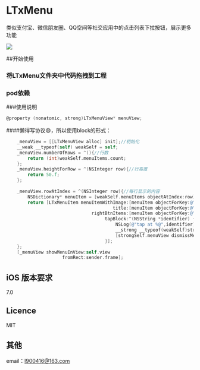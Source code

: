 # LTxMenu
类似支付宝、微信朋友圈、QQ空间等社交应用中的点击列表下拉按钮，展示更多功能

![](https://github.com/l900416/LTxMenu/blob/master/screenshots/1.gif)<br>

##开始使用
### 将LTxMenu文件夹中代码拖拽到工程
### pod依赖


###使用说明
```Objective-C
@property (nonatomic, strong)LTxMenuView* menuView;
```
####懒得写协议😄，所以使用block的形式：
```Objective-C
    _menuView = [[LTxMenuView alloc] init];//初始化
    __weak __typeof(self) weakSelf = self;
    _menuView.numberOfRows = ^(){//行数
        return (int)weakSelf.menuItems.count;
    };
    _menuView.heightForRow = ^(NSInteger row){//行高度
        return 50.f;
    };
    
    _menuView.rowAtIndex = ^(NSInteger row){//每行显示的内容
        NSDictionary* menuItem = [weakSelf.menuItems objectAtIndex:row];
        return [LTxMenuItem menuItemWithImage:[menuItem objectForKey:@"image"]
                                        title:[menuItem objectForKey:@"title"]
                                rightBtnItems:[menuItem objectForKey:@"more"]
                                     tapBlock:^(NSString *identifier) {
                                         NSLog(@"tap at %@",identifier);
                                         __strong __typeof(weakSelf)strongSelf = weakSelf;
                                         [strongSelf.menuView dismissMenu];
                                     }];
    };
    [_menuView showMenuInView:self.view
                     fromRect:sender.frame];
```

## iOS 版本要求
7.0

## Licence
MIT

## 其他
email：l900416@163.com

